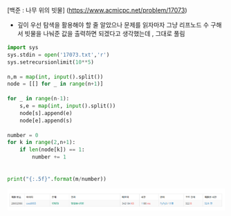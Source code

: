 [백준 : 나무 위의 빗물] (https://www.acmicpc.net/problem/17073)



- 깊이 우선 탐색을 활용해야 할 줄 알았으나 문제를 읽자마자 그냥 리프노드 수 구해서 빗물을 나눠준 값을 출력하면 되겠다고 생각했는데 , 그대로 풀림 



```python
import sys
sys.stdin = open('17073.txt','r')
sys.setrecursionlimit(10**5)

n,m = map(int, input().split())
node = [[] for _ in range(n+1)]

for _ in range(n-1):
    s,e = map(int, input().split())
    node[s].append(e)
    node[e].append(s)

number = 0
for k in range(2,n+1):
    if len(node[k]) == 1:
        number += 1


print("{:.5f}".format(m/number))
```

![20210422_112102](20210422_112102.png)